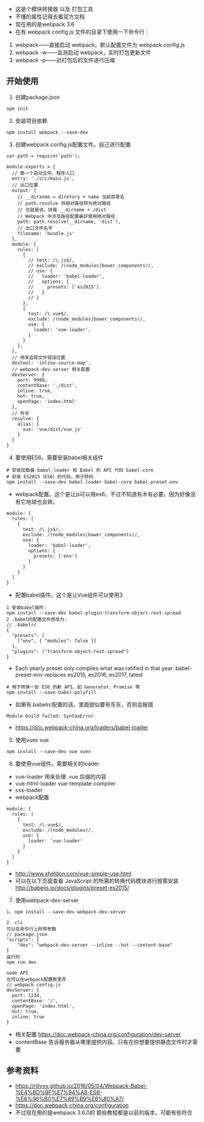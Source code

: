 - 这是个模块转换器 以及 打包工具
- 不懂的属性记得去看官方文档
- 现在用的是webpack 3.6
- 在有 webpack.config.js 文件的目录下使用一下命令行：

1. webpack——直接启动 webpack，默认配置文件为 webpack.config.js
2. webpack -w——监测启动 webpack，实时打包更新文件
3. webpack -p——对打包后的文件进行压缩
## 开始使用
1. 创建package.json
```
npm init
```

2. 安装项目依赖
```
npm install webpack --save-dev
```
3. 创建webpack.config.js配置文件。自己进行配置
```
var path = require('path');

module.exports = {
  // 第一个启动文件。程序入口
  entry: './src/main.js',
  // 出口位置
  output: {
    // __diranme = diretory + name 当前目录名
    // path.resolve 将相对路径转为绝对路径
    // 也就是说，拼接 __dirname + /dist
    // Webpack 中涉及路径配置最好使用绝对路径
    path: path.resolve(__dirname, 'dist'),
    // 出口文件名字
    filename: 'bundle.js'
  },
  module: {
    rules: [
      {
        // test: /\.js$/,
        // exclude: /(node_modules|bower_components)/,
        // use: {
        //   loader: 'babel-loader',
        //   options: {
        //     presets: ['es2015']
        //   }
        // }
      },
      {
        test: /\.vue$/,
        exclude: /(node_modules|bower_components)/,
        use: {
          loader: 'vue-loader',
        }
      }
    ],
  },
  // 用来追踪文件错误位置
  devtool: 'inline-source-map',
  // webpack-dev-server 相关配置
  devServer: {
    port: 9999,
    contentBase: './dist',
    inline: true,
    hot: true,
    openPage: 'index.html'
  },
  // 外号
  resolve: {
    alias: {
      vue: 'vue/dist/vue.js'
    }
  }
}
```
4. 要使用ES6。需要安装babel相关组件
```
# 安装加载器 babel-loader 和 Babel 的 API 代码 babel-core
# 安装 ES2015（ES6）的代码，用于转码
npm install --save-dev babel-loader babel-core babel-preset-env
```
- webpack配置。这个是让js可以用es6。不过不知道有木有必要。因为好像没有它地球也会转。
```
module: {
  rules: [
    {
      test: /\.js$/,
      exclude: /(node_modules|bower_components)/,
      use: {
        loader: 'babel-loader',
        options: {
          presets: ['env']
        }
      }
    }
  ]
}
```
- 配置babel插件。这个是让Vue组件可以使用3
```
1 安装babel插件: 
npm install --save-dev babel-plugin-transform-object-rest-spread
2 .babel的配置文件修改为:
// .babelrc
{
  "presets": [
    ["env", { "modules": false }]
  ],
  "plugins": ["transform-object-rest-spread"]
}
```
- Each yearly preset only compiles what was ratified in that year. babel-preset-env replaces es2015, es2016, es2017, latest
```
# 用于转换一些 ES6 的新 API，如 Generator，Promise 等
npm install --save babel-polyfill
```
- 如果有.babelrc配置的话，里面貌似要有东东，否则会报错
```
Module build failed: SyntaxError
```
- https://doc.webpack-china.org/loaders/babel-loader
5. 使用vuex vue
```
npm install --save-dev vue vuex
```
6. 要使用vue组件。需要相关的loader
- vue-loader 用来处理 .vue 后缀的内容
- vue-html-loader vue-template-compiler
- css-loader
- webpack配置
```
module: {
  rules: [
    {
      test: /\.vue$/,
      exclude: /(node_modules)/,
      use: {
        loader: 'vue-loader'
      }
    }
  ]
}
```
- http://www.xheldon.com/vue-simple-use.html
- 可以在以下页面查看 JavaScript 的所需的转换代码模块进行按需安装 http://babeljs.io/docs/plugins/preset-es2015/ 
7. 使用webpack-dev-server
```
1. npm install --save-dev webpack-dev-server
```
```
2. cli
可以在命令行上附带参数
// package.json 
"scripts": {
    "dev": "webpack-dev-server --inline --hot --content-base"
}
运行时
npm run dev

node API
也可以在webpack配置那里弄
// webpack.config.js
devServer: {
  port: 1234,
  contentBase: '/',
  openPage: 'index.html',
  hot: true,
  inline: true
}
```
- 相关配置 https://doc.webpack-china.org/configuration/dev-server
- contentBase 告诉服务器从哪里提供内容。只有在你想要提供静态文件时才需要





## 参考资料
- https://rlilyyy.github.io/2016/05/04/Webpack-Babel-%E4%BD%BF%E7%94%A8-ES6-%E6%96%B0%E7%89%B9%E6%80%A7/
- https://doc.webpack-china.org/configuration 
- 不过现在用的是webpack 3.6.0的 那些教程都是以前的版本，可能有些符合
